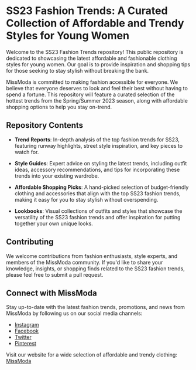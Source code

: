 # SS23 Fashion Trends: A Curated Collection of Affordable and Trendy Styles for Young Women

Welcome to the SS23 Fashion Trends repository! This public repository is dedicated to showcasing the latest affordable and fashionable clothing styles for young women. Our goal is to provide inspiration and shopping tips for those seeking to stay stylish without breaking the bank.

MissModa is committed to making fashion accessible for everyone. We believe that everyone deserves to look and feel their best without having to spend a fortune. This repository will feature a curated selection of the hottest trends from the Spring/Summer 2023 season, along with affordable shopping options to help you stay on-trend.

## Repository Contents

* **Trend Reports**: In-depth analysis of the top fashion trends for SS23, featuring runway highlights, street style inspiration, and key pieces to watch for.

* **Style Guides**: Expert advice on styling the latest trends, including outfit ideas, accessory recommendations, and tips for incorporating these trends into your existing wardrobe.

* **Affordable Shopping Picks**: A hand-picked selection of budget-friendly clothing and accessories that align with the top SS23 fashion trends, making it easy for you to stay stylish without overspending.

* **Lookbooks**: Visual collections of outfits and styles that showcase the versatility of the SS23 fashion trends and offer inspiration for putting together your own unique looks.

## Contributing

We welcome contributions from fashion enthusiasts, style experts, and members of the MissModa community. If you'd like to share your knowledge, insights, or shopping finds related to the SS23 fashion trends, please feel free to submit a pull request.

## Connect with MissModa

Stay up-to-date with the latest fashion trends, promotions, and news from MissModa by following us on our social media channels:

* [Instagram](https://www.instagram.com/miss.moda.official/)
* [Facebook](https://www.facebook.com/missmodafashion/)
* [Twitter](https://twitter.com/MissModa_UK/)
* [Pinterest](https://www.pinterest.com/missmodahu/)

Visit our website for a wide selection of affordable and trendy clothing: [MissModa](https://www.missmoda.hu/)
